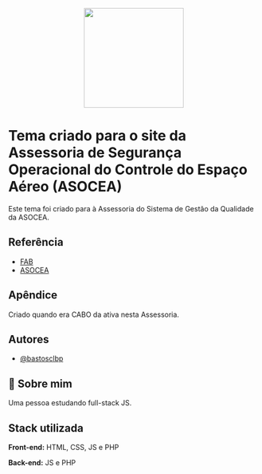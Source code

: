 <p align="center">
  <img width="200" height="200" src="https://i.imgur.com/bQ7W8wx.png">
</p>

# Tema criado para o site da Assessoria de Segurança Operacional do Controle do Espaço Aéreo (ASOCEA)

Este tema foi criado para à Assessoria do Sistema de Gestão da Qualidade da ASOCEA.


## Referência

 - [FAB](https://www.fab.mil.br/index.php)
 - [ASOCEA](https://www2.fab.mil.br/asocea/)

## Apêndice

Criado quando era CABO da ativa nesta Assessoria.


## Autores

- [@bastosclbp](https://github.com/bastosclbp)


## 🚀 Sobre mim
Uma pessoa estudando full-stack JS.
## Stack utilizada

**Front-end:** HTML, CSS, JS e PHP

**Back-end:** JS e PHP

